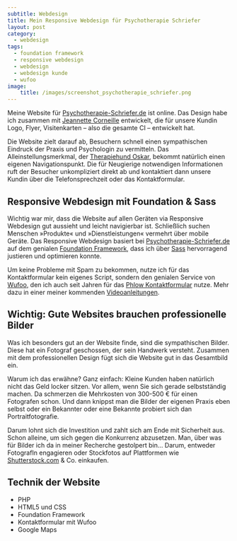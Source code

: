 ```yaml
---
subtitle: Webdesign
title: Mein Responsive Webdesign für Psychotherapie Schriefer
layout: post
category:
  - webdesign
tags:
  - foundation framework
  - responsive webdesign
  - webdesign
  - webdesign kunde
  - wufoo
image:
    title: /images/screenshot_psychotherapie_schriefer.png
---
```

Meine Website für <a href='http://psychotherapie-schriefer.de'>Psychotherapie-Schriefer.de</a> ist online. Das Design habe ich zusammen mit <a href='http://jcorneille.de'>Jeannette Corneille</a> entwickelt, die für unsere Kundin Logo, Flyer, Visitenkarten – also die gesamte CI –&nbsp;entwickelt hat.

Die Website zielt darauf ab, Besuchern schnell einen sympathischen Eindruck der Praxis und Psychologin zu vermitteln. Das Alleinstellungsmerkmal, der [Therapiehund Oskar][3], bekommt natürlich einen eigenen Navigationspunkt. Die für Neugierige notwendigen Informationen ruft der Besucher unkompliziert direkt ab und kontaktiert dann unsere Kundin über die Telefonsprechzeit oder das Kontaktformular.

## Responsive Webdesign mit Foundation & Sass

Wichtig war mir, dass die Website auf allen Geräten via Responsive Webdesign gut aussieht und leicht navigierbar ist. Schließlich suchen Menschen »Produkte« und »Dienstleistungen« vermehrt über mobile Geräte. Das Responsive Webdesign basiert bei [Psychotherapie-Schriefer.de][1] auf dem genialen [Foundation Framework][4], dass ich über [Sass][5] hervorragend justieren und optimieren konnte.

Um keine Probleme mit Spam zu bekommen, nutze ich für das Kontaktformular kein eigenes Script, sondern den genialen Service von [Wufoo][6], den ich auch seit Jahren für das [Phlow Kontaktformular][7] nutze. Mehr dazu in einer meiner kommenden [Videoanleitungen][8].

## Wichtig: Gute Websites brauchen professionelle Bilder

Was ich besonders gut an der Website finde, sind die sympathischen Bilder. Diese hat ein Fotograf geschossen, der sein Handwerk versteht. Zusammen mit dem professionellen Design fügt sich die Website gut in das Gesamtbild ein.

Warum ich das erwähne? Ganz einfach: Kleine Kunden haben natürlich nicht das Geld locker sitzen. Vor allem, wenn Sie sich gerade selbstständig machen. Da schmerzen die Mehrkosten von 300-500 € für einen Fotografen schon. Und dann knippst man die Bilder der eigenen Praxis eben selbst oder ein Bekannter oder eine Bekannte probiert sich dan Portraitfotografie.

Darum lohnt sich die Investition und zahlt sich am Ende mit Sicherheit aus. Schon alleine, um sich gegen die Konkurrenz abzusetzen. Man, über was für Bilder ich da in meiner Recherche gestolpert bin&#8230; Darum, entweder FotografIn engagieren oder Stockfotos auf Plattformen wie [Shutterstock.com][9] & Co. einkaufen.

## Technik der Website

*   PHP
*   HTML5 und CSS
*   Foundation Framework
*   Kontaktformular mit Wufoo 
*   Google Maps

 [1]: http://psychotherapie-schriefer.de
 [2]: http://jcorneille.de
 [3]: http://psychotherapie-schriefer.de/therapiehund-oskar.php
 [4]: http://foundation.zurb.com/
 [5]: http://mo.phlow.de/schlagwort/sass/
 [6]: http://wufoo.com
 [7]: http://phlow.de/kontakt
 [8]: http://mo.phlow.de/schlagwort/videoanleitung
 [9]: http://shutterstock.com